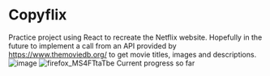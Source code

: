 # Copyflix
Practice project using React to recreate the Netflix website. Hopefully in the future to implement a call from an API provided by https://www.themoviedb.org/ to get movie titles, images and descriptions.
![image](https://user-images.githubusercontent.com/104743984/214775485-ddfbd11b-985b-4f12-b4c3-babe02364256.png)
![firefox_MS4FTtaTbe](https://user-images.githubusercontent.com/104743984/214775613-c1710476-8866-4beb-9758-bdf74cb73e3f.gif)
Current progress so far 
